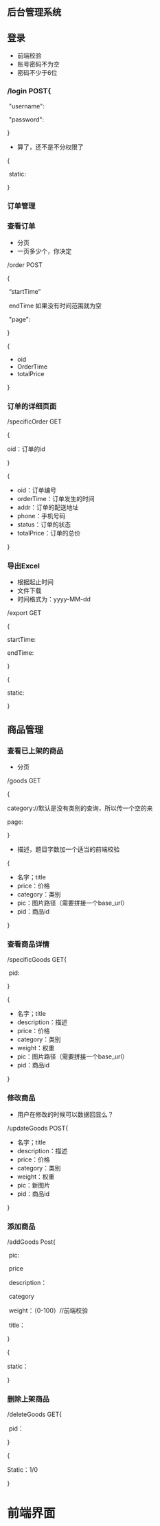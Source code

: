 ## 后台管理系统

## 登录

- 前端校验
- 账号密码不为空
- 密码不少于6位

### /login POST{	

​		"username":    

​		"password":

}

- 算了，还不是不分权限了

{

​	static:

}

### 订单管理



### 查看订单

- 分页
- 一页多少个，你决定

/order POST

{

​	“startTime”

​	endTime  如果没有时间范围就为空

​	"page":

}

{

- oid
- OrderTime
- totalPrice

}

### 订单的详细页面

/specificOrder GET 

{

oid：订单的id

}

{

- oid：订单编号
- orderTime：订单发生的时间
- addr：订单的配送地址
- phone：手机号码
- status：订单的状态
- totalPrice：订单的总价

}

### 

### 导出Excel

- 根据起止时间
- 文件下载
- 时间格式为：yyyy-MM-dd

/export GET

{

startTime:

endTime:

}

{	

static:

}

## 商品管理

### 查看已上架的商品

- 分页

/goods GET

{

category://默认是没有类别的查询，所以传一个空的来

page:

}

- 描述，题目字数加一个适当的前端校验

{

- 名字；title
- price：价格
- category：类别
- pic：图片路径（需要拼接一个base_url）
- pid：商品id

}



### 查看商品详情

/specificGoods GET{

​		pid:

}

{

- 名字；title
- description：描述
- price：价格
- category：类别
- weight：权重
- pic：图片路径（需要拼接一个base_url）
- pid：商品id

}

### 修改商品

- 用户在修改的时候可以数据回显么？

/updateGoods POST{

- 名字；title
- description：描述
- price：价格
- category：类别
- weight：权重
- pic：新图片
- pid：商品id

}

### 添加商品

/addGoods Post{

​		pic:

​		price

​		description：

​		category

​		weight：（0-100）//前端校验

​		title：

}

{

static：

}



### 删除上架商品

/deleteGoods GET{

​		pid：

}

{

Static：1/0

}



# 前端界面





